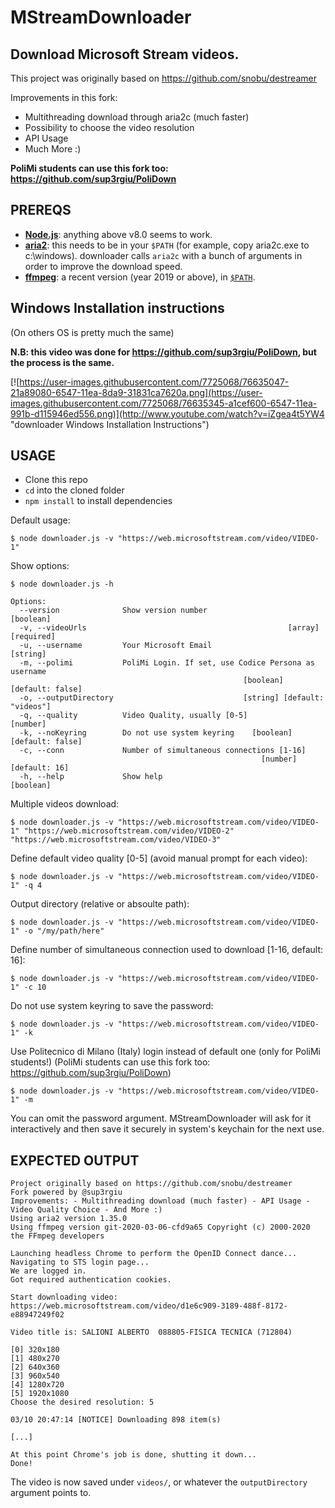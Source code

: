 # MStreamDownloader

## Download Microsoft Stream videos.

This project was originally based on https://github.com/snobu/destreamer

Improvements in this fork:
 - Multithreading download through aria2c (much faster)
 - Possibility to choose the video resolution
 - API Usage
 - Much More :)

**PoliMi students can use this fork too: https://github.com/sup3rgiu/PoliDown**


## PREREQS

* [**Node.js**](https://nodejs.org/it/download/): anything above v8.0 seems to work.
* [**aria2**](https://github.com/aria2/aria2/releases): this needs to be in your `$PATH` (for example, copy aria2c.exe to c:\windows). downloader calls `aria2c` with a bunch of arguments in order to improve the download speed.
* [**ffmpeg**](https://www.ffmpeg.org/download.html): a recent version (year 2019 or above), in [`$PATH`](https://www.thewindowsclub.com/how-to-install-ffmpeg-on-windows-10).

## Windows Installation instructions
(On others OS is pretty much the same)

**N.B: this video was done for https://github.com/sup3rgiu/PoliDown, but the process is the same.**

[![https://user-images.githubusercontent.com/7725068/76635047-21a89080-6547-11ea-8da9-31831ca7620a.png](https://user-images.githubusercontent.com/7725068/76635345-a1cef600-6547-11ea-991b-d115946ed556.png)](http://www.youtube.com/watch?v=iZgea4t5YW4 "downloader Windows Installation Instructions")


## USAGE

* Clone this repo
* `cd` into the cloned folder
* `npm install` to install dependencies

Default usage:
```
$ node downloader.js -v "https://web.microsoftstream.com/video/VIDEO-1"
```

Show options:
```
$ node downloader.js -h

Options:
  --version              Show version number                           [boolean]
  -v, --videoUrls                                             [array] [required]
  -u, --username         Your Microsoft Email                           [string]
  -m, --polimi           PoliMi Login. If set, use Codice Persona as username
                                                    [boolean] [default: false]
  -o, --outputDirectory                             [string] [default: "videos"]
  -q, --quality          Video Quality, usually [0-5]                   [number]
  -k, --noKeyring        Do not use system keyring    [boolean] [default: false]
  -c, --conn             Number of simultaneous connections [1-16]
                                                        [number] [default: 16]
  -h, --help             Show help                                     [boolean]
```

Multiple videos download:
```
$ node downloader.js -v "https://web.microsoftstream.com/video/VIDEO-1" "https://web.microsoftstream.com/video/VIDEO-2" "https://web.microsoftstream.com/video/VIDEO-3"
```

Define default video quality [0-5] (avoid manual prompt for each video):
```
$ node downloader.js -v "https://web.microsoftstream.com/video/VIDEO-1" -q 4
```

Output directory (relative or absoulte path):
```
$ node downloader.js -v "https://web.microsoftstream.com/video/VIDEO-1" -o "/my/path/here"
```

Define number of simultaneous connection used to download [1-16, default: 16]:
```
$ node downloader.js -v "https://web.microsoftstream.com/video/VIDEO-1" -c 10
```

Do not use system keyring to save the password:
```
$ node downloader.js -v "https://web.microsoftstream.com/video/VIDEO-1" -k
```

Use Politecnico di Milano (Italy) login instead of default one (only for PoliMi students!)
(PoliMi students can use this fork too: https://github.com/sup3rgiu/PoliDown)
```
$ node downloader.js -v "https://web.microsoftstream.com/video/VIDEO-1" -m
```


You can omit the password argument. MStreamDownloader will ask for it interactively and then save it securely in system's keychain for the next use.

## EXPECTED OUTPUT

```
Project originally based on https://github.com/snobu/destreamer
Fork powered by @sup3rgiu
Improvements: - Multithreading download (much faster) - API Usage - Video Quality Choice - And More :)
Using aria2 version 1.35.0
Using ffmpeg version git-2020-03-06-cfd9a65 Copyright (c) 2000-2020 the FFmpeg developers

Launching headless Chrome to perform the OpenID Connect dance...
Navigating to STS login page...
We are logged in.
Got required authentication cookies.

Start downloading video: https://web.microsoftstream.com/video/d1e6c909-3189-488f-8172-e88947249f02

Video title is: SALIONI ALBERTO  088805-FISICA TECNICA (712804)

[0] 320x180
[1] 480x270
[2] 640x360
[3] 960x540
[4] 1280x720
[5] 1920x1080
Choose the desired resolution: 5

03/10 20:47:14 [NOTICE] Downloading 898 item(s)

[...]

At this point Chrome's job is done, shutting it down...
Done!
```

The video is now saved under `videos/`, or whatever the `outputDirectory` argument points to.

